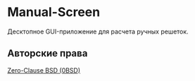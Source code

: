 # Manual-Screen

Десктопное GUI-приложение для расчета ручных решеток.

## Авторские права

[Zero-Clause BSD (0BSD)](https://opensource.org/licenses/0BSD)
